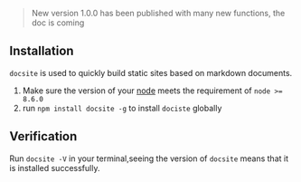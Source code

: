 > New version 1.0.0 has been published with many new functions, the doc is coming

## Installation

`docsite` is used to quickly build static sites based on markdown documents.

1. Make sure the version of your [node](https://nodejs.org/en/download/) meets the requirement of `node >= 8.6.0`
2. run `npm install docsite -g` to install `dociste` globally

## Verification

Run `docsite -V` in your terminal,seeing the version of `docsite` means that it is installed successfully.